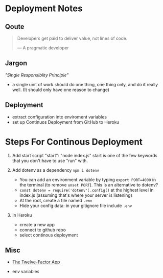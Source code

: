 # Deployment Notes

## Qoute

> Developers get paid to deliver value, not lines of code.
>
> &mdash; A pragmatic developer

## Jargon

_"Single Responsiblity Principle"_

- a single unit of work should do one thing, one thing only, and do it really well. (It should only have one reason to change)

## Deployment

- extract configuration into enviroment variables
- set up Continuos Deployment from GitHub to Heroku

# Steps For Continous Deployment

1. Add start script
   "start": "node index.js"
   start is one of the few keywords that you don't have to use "run" with.

2. Add dotenv as a dependency `npm i dotenv`

   - You can add an environment variable by typing `export PORT=4000` in the terminal (to remove `unset PORT`). This is an alternative to dotenv?
   - `const dotenv = require('dotenv').config()` at the highest level in index.js (assuming that's where your server is listening)
   - At the root, create a file named `.env`
   - Hide your config data: in your gitignore file include `.env`

3. In Heroku
   - create a new app
   - connect to github repo
   - select continous deployment

## Misc

- [The Twelve-Factor App](https://12factor.net/)

- env variables
